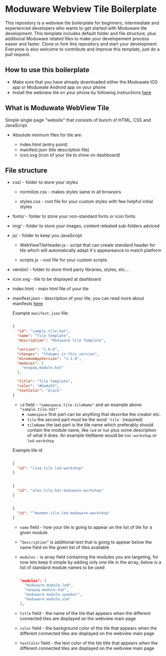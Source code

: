 # Moduware Webview Tile Boilerplate

This repository is a webview tile boilerplate for beginners, intermediate and experienced developers who wants to get started with Moduware tile development. This template includes default folder and file structure, plus additional Moduware related files to make your developement process easier and faster. Clone or fork this repository and start your development. Everyone is also welcome to contribute and improve this template, just do a pull request.

## How to use this boilerplate

* Make sure that you have already downloaded either the Moduwate IOS app or Moduwate Android app on your phone
* Install the webview tile on your phone by following instructions [here](https://github.com/moduware/webview-tile-boilerplate/blob/master/WEBVIEW-TILE-INSTALL-INSTRUCTIONS.md)

## What is Moduwate WebView Tile

Simple single page "website" that consists of bunch of HTML, CSS and JavaScript.

* Absolute mininum files for tile are:

  * index.html (entry point)
  * manifest.json (tile description file)
  * icon.svg (icon of your tile to show on dashboard)

## File structure

* css/ - folder to store your styles

  * normilize.css - makes styles same in all browsers

  * styles.css - root file for your custom styles with few helpful initial styles

* fonts/ - folder to store your non-standard fonts or icon fonts

* img/ - folder to store your images, content releated sub-folders adviced

* js/ - folder to keep you JavaScript
  * WebViewTileHeader.js - script that can create standard header for tile which will automatically adapt it's appeareance to match platform

  * scripts.js - root file for your custom scripts

* vendor/ - folder to store third party libraries, styles, etc...

* icon.svg - tile to be displayed at dashboard

* index.html - main html file of your tile

* manifest.json - description of your tile, you can read more about manifests [here](https://moduware.github.io/manifest-generator/)

  Example `manifest.json` file:

  ```json

  {
    "id": "sample.tile.hat",
    "name": "Tile Template",
    "description": "Moduware tile Template",

    "version": "1.0.0",
    "changes": "Changes in this version",
    "minumumAppVersion": "1.1.8",
    "modules": [
      "nexpaq.module.hat"
    ],

    "title": "Tile Template",
    "color": "#bada55",
    "textColor": "black"
  }

  ```

  * `id` field - `"namespace.tile.tileName"` and an example above `"sample.tile.hat"`
    * `namespace` first part can be anything that describe the creator etc.
    * `tile` the second part must be the word `'tile'` (required)
    * `tileName` the last part is the tile name which preferably should contain the module name, like `led` or `hat` plus some description of what it does. An example tileName would be `hat-workshop` or `led-workshop`

  Example tile id

  ```json

  {
    "id": "lina.tile.led-workshop"
  }

  ```

  ```json

  {
    "id": "alex.tile.hat-moduware-workshop"
  }

  ```

  ```json

  {
    "id": "“moemen.tile.led-moduware-workshop"
  }

  ```

  * `name` field - how your tile is going to appear on the list of tile for a given module

  * `“description”` is additional text that is going to appear below the name field on the given list of tiles available

  * `modules` -  is array field containing the modules you are targeting, for now lets keep it simple by adding only one tile in the array, below is a list of standard module names to be used

    ```json

    "modules": [
      "moduware.module.led",
      "nexpaq.module.hat",
      "moduware.module.speaker",
      "moduware.module.usb"
    ],

    ```
  * `title` field - the name of the tile that appears when the different connected tiles are displayed on the webview main page

  * `color` field - the background color of the tile that appears when the different connected tiles are displayed on the webview main page

  * `textColor` field - the text color of the tile title that appears when the different connected tiles are displayed on the webview main page